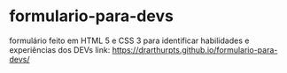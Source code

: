 # formulario-para-devs
 formulário feito em HTML 5 e CSS 3 para identificar habilidades e experiências dos DEVs
link:  https://drarthurpts.github.io/formulario-para-devs/
